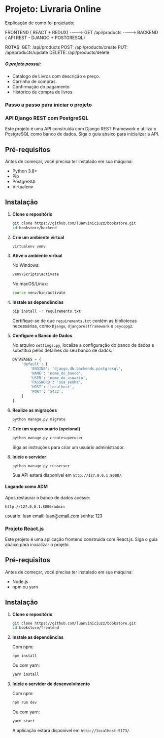 # Projeto: Livraria Online

Explicação de como foi projetado:

FRONTEND ( REACT + REDUX) ----> GET /api/products ----> BACKEND ( API REST - DJANGO + POSTGRESQL)

ROTAS:
GET: /api/products
POST: /api/products/create
PUT: /api/products/update
DELETE: /api/products/delete

##### O projeto possui:
- Catalogo de Livros  com descrição e preço.
- Carrinho de compras.
- Confirmação do pagamento
- Histórico de compra de livros

### Passo a passo para iniciar o projeto

### API Django REST com PostgreSQL

Este projeto é uma API construída com Django REST Framework e utiliza o PostgreSQL como banco de dados. Siga o guia abaixo para inicializar a API.

## Pré-requisitos

Antes de começar, você precisa ter instalado em sua máquina:

- Python 3.8+
- Pip
- PostgreSQL
- Virtualenv

## Instalação

1. **Clone o repositório**

    ```bash
    git clone https://github.com/luanviniciuzz/bookstore.git
    cd bookstore/backend
    ```

2. **Crie um ambiente virtual**

    ```bash
    virtualenv venv
    ```

3. **Ative o ambiente virtual**

    No Windows:
    ```bash
    venv\Scripts\activate
    ```

    No macOS/Linux:
    ```bash
    source venv/bin/activate
    ```

4. **Instale as dependências**

    ```bash
    pip install -r requirements.txt
    ```

    Certifique-se de que `requirements.txt` contém as bibliotecas necessárias, como `Django`, `djangorestframework` e `psycopg2`.

5. **Configure o Banco de Dados**

    No arquivo `settings.py`, localize a configuração do banco de dados e substitua pelos detalhes do seu banco de dados:

    ```python
    DATABASES = {
        'default': {
            'ENGINE': 'django.db.backends.postgresql',
            'NAME': 'nome_do_banco',
            'USER': 'nome_do_usuario',
            'PASSWORD': 'sua_senha',
            'HOST': 'localhost',
            'PORT': '5432',
        }
    }
    ```

6. **Realize as migrações**

    ```bash
    python manage.py migrate
    ```

7. **Crie um superusuário (opcional)**

    ```bash
    python manage.py createsuperuser
    ```

    Siga as instruções para criar um usuário administrador.

8. **Inicie o servidor**

    ```bash
    python manage.py runserver
    ```

    Sua API estará disponível em `http://127.0.0.1:8000/`.
#### Logando como ADM
Apos restaurar o banco de dados acesse:

`http://127.0.0.1:8000/admin`

usuario: luan
email: luan@email.com
senha: 123


### Projeto React.js

Este projeto é uma aplicação frontend construída com React.js. Siga o guia abaixo para inicializar o projeto.

## Pré-requisitos

Antes de começar, você precisa ter instalado em sua máquina:

- Node.js
- npm ou yarn

## Instalação

1. **Clone o repositório**

    ```bash
    git clone https://github.com/luanviniciuzz/bookstore.git
    cd bookstore/frontend
    ```

2. **Instale as dependências**

    Com npm:
    ```bash
    npm install
    ```

    Ou com yarn:
    ```bash
    yarn install
    ```

3. **Inicie o servidor de desenvolvimento**

    Com npm:
    ```bash
    npm run dev
    ```

    Ou com yarn:
    ```bash
    yarn start
    ```

    A aplicação estará disponível em `http://localhost:5173/`.



